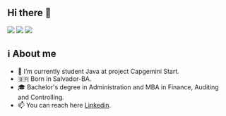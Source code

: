 ## Hi there 👋

<a href="https://www.linkedin.com/in/monise-felzemburgh/)" target="_blank"><img src="https://img.shields.io/badge/-LinkedIn-%230077B5?style=for-the-badge&logo=linkedin& logoColor=white" target="_blank"></a>
<a href = "mailto:monifelzem03@hotmail.com"><img src="https://img.shields.io/badge/-Gmail-%23333?style=for-the-badge&logo=gmail&logoColor=white" target="_blank"></a>
<a href = "https://www.instagram.com/monafelzem/"><img src="https://img.shields.io/badge/Instagram-E4405F?style=for-the-badge&logo=instagram&logoColor=white" target="_blank"></a>


## ℹ️ About me

- 🌱 I’m currently student Java at project Capgemini Start.
- 🇧🇷 Born in Salvador-BA.
- 🎓 Bachelor's degree in Administration and MBA in Finance, Auditing and Controlling.
- 📫 You can reach here [Linkedin](https://www.linkedin.com/in/monise-felzemburgh/).
